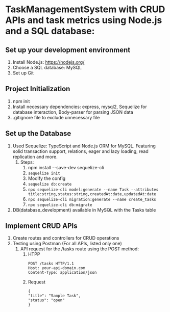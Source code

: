 # TaskManagementSystem with CRUD APIs and task metrics using Node.js and a SQL database:

## Set up your development environment

1. Install Node.js: https://nodejs.org/
2. Choose a SQL database: MySQL
3. Set up Git

##  Project Initialization

1. npm init
2. Install necessary dependencies: express, mysql2, Sequelize for database interaction, Body-parser for parsing JSON data
3. .gitignore file to exclude unnecessary file

## Set up the Database

1. Used Sequelize: TypeScript and Node.js ORM for MySQL. Featuring solid transaction support, relations, eager and lazy loading, read replication and more.
   1. Steps:
      1. npm install --save-dev sequelize-cli
      2. ``sequelize init``
      3. Modify the config
      4. ``sequelize db:create``
      5. ``npx sequelize-cli model:generate --name Task --attributes title:string,status:string,createdAt:date,updatedAt:date``
      6. ``npx sequelize-cli migration:generate --name create_tasks``
      7. ``npx sequelize-cli db:migrate``
2. DB(database_development) available in MySQL with the Tasks table

## Implement CRUD APIs

1. Create routes and controllers for CRUD operations 
2. Testing using Postman (For all APIs, listed only one)
   1. API request for the /tasks route using the POST method: 
      1. HTPP
         ```
         POST /tasks HTTP/1.1
         Host: your-api-domain.com
         Content-Type: application/json
         ```
      2. Request
         ```
         {
         "title": "Sample Task",
         "status": "open"
         }
         ```
